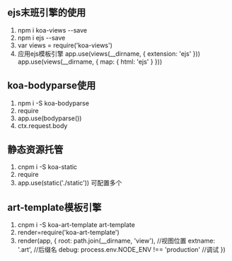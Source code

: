 ## ejs末班引擎的使用
1. npm i koa-views --save
2. npm i ejs --save
3. var views = require('koa-views')
4.  应用ejs模板引擎
    app.use(views(__dirname, {
        extension: 'ejs'
    }))
    app.use(views(__dirname, { map: { html: 'ejs' } }))

## koa-bodyparse使用
1. npm i -S koa-bodyparse
2. require
3. app.use(bodyparse())
4. ctx.request.body


## 静态资源托管
1. cnpm i -S koa-static
2. require
3. app.use(static('./static'))  可配置多个

## art-template模板引擎
1. cnpm i -S koa-art-template art-template
2. render=require('koa-art-template')
3. render(app, {
        root: path.join(__dirname, 'view'),  //视图位置
        extname: '.art',   //后缀名
        debug: process.env.NODE_ENV !== 'production'  //调试
   })
